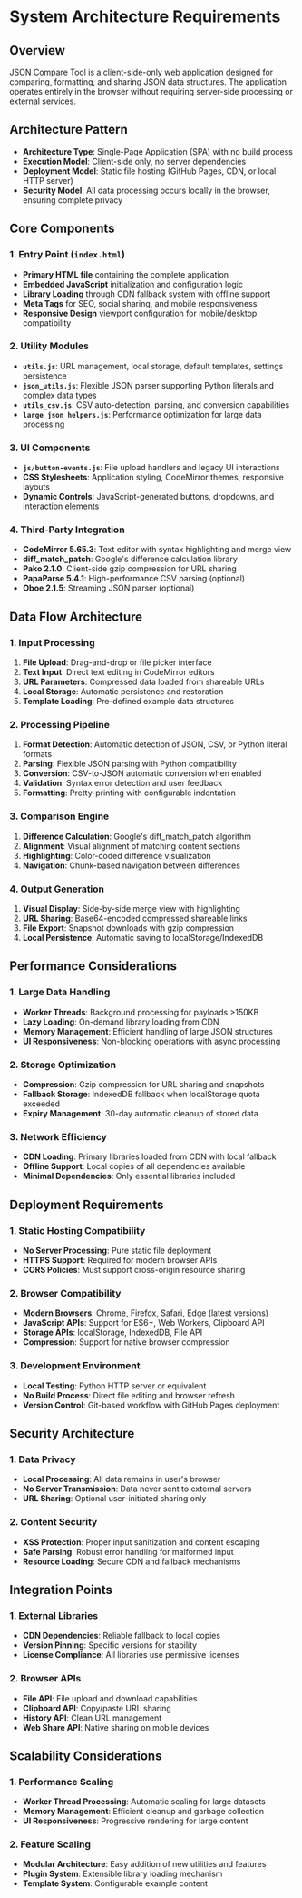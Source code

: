 # System Architecture Requirements

## Overview
JSON Compare Tool is a client-side-only web application designed for comparing, formatting, and sharing JSON data structures. The application operates entirely in the browser without requiring server-side processing or external services.

## Architecture Pattern
- **Architecture Type**: Single-Page Application (SPA) with no build process
- **Execution Model**: Client-side only, no server dependencies
- **Deployment Model**: Static file hosting (GitHub Pages, CDN, or local HTTP server)
- **Security Model**: All data processing occurs locally in the browser, ensuring complete privacy

## Core Components

### 1. Entry Point (`index.html`)
- **Primary HTML file** containing the complete application
- **Embedded JavaScript** initialization and configuration logic
- **Library Loading** through CDN fallback system with offline support
- **Meta Tags** for SEO, social sharing, and mobile responsiveness
- **Responsive Design** viewport configuration for mobile/desktop compatibility

### 2. Utility Modules
- **`utils.js`**: URL management, local storage, default templates, settings persistence
- **`json_utils.js`**: Flexible JSON parser supporting Python literals and complex data types
- **`utils_csv.js`**: CSV auto-detection, parsing, and conversion capabilities
- **`large_json_helpers.js`**: Performance optimization for large data processing

### 3. UI Components
- **`js/button-events.js`**: File upload handlers and legacy UI interactions
- **CSS Stylesheets**: Application styling, CodeMirror themes, responsive layouts
- **Dynamic Controls**: JavaScript-generated buttons, dropdowns, and interaction elements

### 4. Third-Party Integration
- **CodeMirror 5.65.3**: Text editor with syntax highlighting and merge view
- **diff_match_patch**: Google's difference calculation library
- **Pako 2.1.0**: Client-side gzip compression for URL sharing
- **PapaParse 5.4.1**: High-performance CSV parsing (optional)
- **Oboe 2.1.5**: Streaming JSON parser (optional)

## Data Flow Architecture

### 1. Input Processing
1. **File Upload**: Drag-and-drop or file picker interface
2. **Text Input**: Direct text editing in CodeMirror editors
3. **URL Parameters**: Compressed data loaded from shareable URLs
4. **Local Storage**: Automatic persistence and restoration
5. **Template Loading**: Pre-defined example data structures

### 2. Processing Pipeline
1. **Format Detection**: Automatic detection of JSON, CSV, or Python literal formats
2. **Parsing**: Flexible JSON parsing with Python compatibility
3. **Conversion**: CSV-to-JSON automatic conversion when enabled
4. **Validation**: Syntax error detection and user feedback
5. **Formatting**: Pretty-printing with configurable indentation

### 3. Comparison Engine
1. **Difference Calculation**: Google's diff_match_patch algorithm
2. **Alignment**: Visual alignment of matching content sections
3. **Highlighting**: Color-coded difference visualization
4. **Navigation**: Chunk-based navigation between differences

### 4. Output Generation
1. **Visual Display**: Side-by-side merge view with highlighting
2. **URL Sharing**: Base64-encoded compressed shareable links
3. **File Export**: Snapshot downloads with gzip compression
4. **Local Persistence**: Automatic saving to localStorage/IndexedDB

## Performance Considerations

### 1. Large Data Handling
- **Worker Threads**: Background processing for payloads >150KB
- **Lazy Loading**: On-demand library loading from CDN
- **Memory Management**: Efficient handling of large JSON structures
- **UI Responsiveness**: Non-blocking operations with async processing

### 2. Storage Optimization
- **Compression**: Gzip compression for URL sharing and snapshots
- **Fallback Storage**: IndexedDB fallback when localStorage quota exceeded
- **Expiry Management**: 30-day automatic cleanup of stored data

### 3. Network Efficiency
- **CDN Loading**: Primary libraries loaded from CDN with local fallback
- **Offline Support**: Local copies of all dependencies available
- **Minimal Dependencies**: Only essential libraries included

## Deployment Requirements

### 1. Static Hosting Compatibility
- **No Server Processing**: Pure static file deployment
- **HTTPS Support**: Required for modern browser APIs
- **CORS Policies**: Must support cross-origin resource sharing

### 2. Browser Compatibility
- **Modern Browsers**: Chrome, Firefox, Safari, Edge (latest versions)
- **JavaScript APIs**: Support for ES6+, Web Workers, Clipboard API
- **Storage APIs**: localStorage, IndexedDB, File API
- **Compression**: Support for native browser compression

### 3. Development Environment
- **Local Testing**: Python HTTP server or equivalent
- **No Build Process**: Direct file editing and browser refresh
- **Version Control**: Git-based workflow with GitHub Pages deployment

## Security Architecture

### 1. Data Privacy
- **Local Processing**: All data remains in user's browser
- **No Server Transmission**: Data never sent to external servers
- **URL Sharing**: Optional user-initiated sharing only

### 2. Content Security
- **XSS Protection**: Proper input sanitization and content escaping
- **Safe Parsing**: Robust error handling for malformed input
- **Resource Loading**: Secure CDN and fallback mechanisms

## Integration Points

### 1. External Libraries
- **CDN Dependencies**: Reliable fallback to local copies
- **Version Pinning**: Specific versions for stability
- **License Compliance**: All libraries use permissive licenses

### 2. Browser APIs
- **File API**: File upload and download capabilities
- **Clipboard API**: Copy/paste URL sharing
- **History API**: Clean URL management
- **Web Share API**: Native sharing on mobile devices

## Scalability Considerations

### 1. Performance Scaling
- **Worker Thread Processing**: Automatic scaling for large datasets
- **Memory Management**: Efficient cleanup and garbage collection
- **UI Responsiveness**: Progressive rendering for large content

### 2. Feature Scaling
- **Modular Architecture**: Easy addition of new utilities and features
- **Plugin System**: Extensible library loading mechanism
- **Template System**: Configurable example content